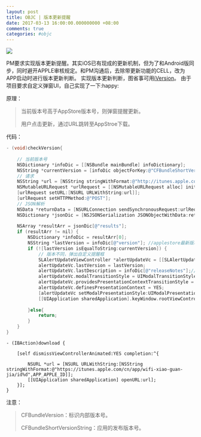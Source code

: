 ```yaml
---
layout: post
title: OBJC | 版本更新提醒
date: 2017-03-13 16:00:00.000000000 +08:00
comments: true
categories: #objc
---
```


![](http://omqv71zv3.bkt.clouddn.com/8DDCEAED-EFED-4B15-A928-70F9F534F520.png)

PM要求实现版本更新提醒。其实iOS已有现成的更新机制，但为了和Android版同步，同时避开APPLE审核规定。和PM沟通后，去除带更新功能的CELL，改为APP启动时进行版本更新判断。
实现版本更新判断，图省事可用[iVersion](https://github.com/nicklockwood/iVersion)。
由于项目要求自定义弹窗UI，自己实现了一下:happy:

原理：

>当前版本号高于AppStore版本号，则弹窗提醒更新。
>
>用户点击更新，通过URL跳转至AppStroe下载。

代码：

```objective-c
- (void)checkVersion{
    
    // 当前版本号
    NSDictionary *infoDic = [[NSBundle mainBundle] infoDictionary];
    NSString *currentVersion = [infoDic objectForKey:@"CFBundleShortVersionString"];
    // 请求
    NSString *url = [NSString stringWithFormat:@"http://itunes.apple.com/CN/lookup?bundleId=%@",APP_BUNDLEID_ID];
    NSMutableURLRequest *urlRequest = [[NSMutableURLRequest alloc] init];
    [urlRequest setURL:[NSURL URLWithString:url]];
    [urlRequest setHTTPMethod:@"POST"];
    // JSON解析
    NSData *returnData = [NSURLConnection sendSynchronousRequest:urlRequest returningResponse:nil error:nil];
    NSDictionary *jsonDic = [NSJSONSerialization JSONObjectWithData:returnData options:kNilOptions error:nil];
    
    NSArray *resultArr = jsonDic[@"results"];
    if (resultArr != nil) {
        NSDictionary *infoDic = resultArr[0];
        NSString *lastVersion = infoDic[@"version"]; //applestore最新版本号
        if (![lastVersion isEqualToString:currentVersion]) {
            // 版本不同，弹出自定义提醒框
            SLAlertUpdateViewController *alertUpdateVc = [[SLAlertUpdateViewController alloc] init];
            alertUpdateVc.lastVersion = lastVersion;
            alertUpdateVc.lastDescription = infoDic[@"releaseNotes"];//applestore版本更新内容
            alertUpdateVc.modalTransitionStyle = UIModalTransitionStyleCrossDissolve;
            alertUpdateVc.providesPresentationContextTransitionStyle = YES;
            alertUpdateVc.definesPresentationContext = YES;
            [alertUpdateVc setModalPresentationStyle:UIModalPresentationOverCurrentContext];
            [[UIApplication sharedApplication].keyWindow.rootViewController presentViewController:alertUpdateVc animated:YES completion:nil];
            
        }else{
            return;
        }
    }
}
```

```
- (IBAction)download {
    
    [self dismissViewControllerAnimated:YES completion:^{
        
        NSURL *url = [NSURL URLWithString:[NSString stringWithFormat:@"https://itunes.apple.com/cn/app/wifi-xiao-guan-jia/id%d",APP_APPLE_ID]];
        [[UIApplication sharedApplication] openURL:url];
    }];
}
```

注意：

>CFBundleVersion：标识内部版本号。
>
>CFBundleShortVersionString：应用的发布版本号。

